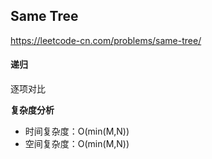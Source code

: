 ## Same Tree

https://leetcode-cn.com/problems/same-tree/

#### 递归

逐项对比

**复杂度分析**

- 时间复杂度：O(min(M,N))
- 空间复杂度：O(min(M,N))